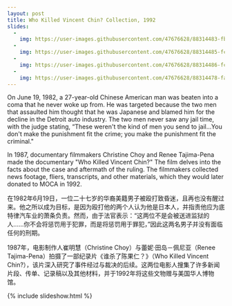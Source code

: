 ```yaml
---
layout: post
title: Who Killed Vincent Chin? Collection, 1992
slides:
  -
    img: https://user-images.githubusercontent.com/47676628/88314483-fbf47a80-cce2-11ea-8206-5622972ff25c.jpg
  -
    img: https://user-images.githubusercontent.com/47676628/88314485-fc8d1100-cce2-11ea-946f-ab607b82e8c4.jpg
  -
    img: https://user-images.githubusercontent.com/47676628/88314486-fc8d1100-cce2-11ea-8ed7-41a14f55def4.jpg
  -
    img: https://user-images.githubusercontent.com/47676628/88314478-fac34d80-cce2-11ea-88fa-241f85fe0a88.jpg
---
```


On June 19, 1982, a 27-year-old Chinese American man was beaten into a coma that he never woke up from. He was targeted because the two men that assaulted him thought that he was Japanese and blamed him for the decline in the Detroit auto industry. The two men never saw any jail time, with the judge stating, “These weren't the kind of men you send to jail...You don't make the punishment fit the crime; you make the punishment fit the criminal." 

In 1987, documentary filmmakers Christine Choy and Renee Tajima-Pena made the documentary "Who Killed Vincent Chin?" The film delves into the facts about the case and aftermath of the ruling. The filmmakers collected news footage, fliers, transcripts, and other materials, which they would later donated to MOCA in 1992.  

在1982年6月19日，一位二十七岁的华裔美籍男子被殴打致昏迷，且再也没有醒过来。他之所以成为目标，是因为殴打他的两个人认为他是日本人，并指责他应为底特律汽车业的萧条负责。然而，由于法官表示：“这两位不是会被送进监狱的人......你不会将惩罚用于犯罪，而是将惩罚用于罪犯，”因此这两名男子并没有面临任何的刑期。 

1987年，电影制作人崔明慧（Christine Choy）与蕾妮‧田岛－佩尼亚（Renee Tajima-Pena）拍摄了一部纪录片《谁杀了陈果仁？》（Who Killed Vincent Chin?），该片深入研究了事件经过与裁决的后续。这两位电影人搜集了许多新闻片段、传单、记录稿以及其他材料，并于1992年将这些文物赠与美国华人博物馆。

{% include slideshow.html %}


